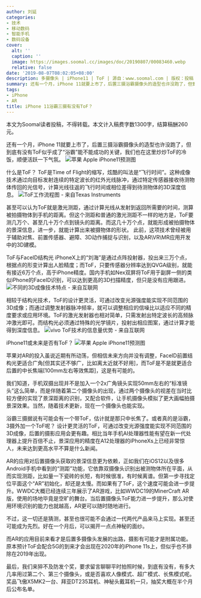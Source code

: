 ```yaml
---
author: 刘延
categories:
- 技术
- 移动数码
- 智能手机
- 数码设备
cover:
  alt: ''
  caption: ''
  image: https://images.soomal.cc/images/doc/20190807/00083460.webp
  relative: false
date: '2019-08-07T08:02:05+08:00'
description: 多摄像头 | iPhone11 | ToF | 源自：www.soomal.com | 版权：投稿 |  平均/总评分：09.56/86
summary: 还有一个月，iPhone 11就要上市了，后置三摄浴霸摄像头的造型也许没跑了，但到底有没有ToF似乎成了“浴霸”能不能成功的关键，我们也在这里炒炒ToF的冷饭，顺便活跃一下气氛。
tags:
- iPhone
- AR
title: iPhone 11浴霸三摄有没有ToF？
---
```


本文为Soomal读者投稿，不得转载。本文计入稿费字数1300字，结算稿酬260元。

还有一个月，iPhone 11就要上市了，后置三摄浴霸摄像头的造型也许没跑了，但到底有没有ToF似乎成了“浴霸”能不能成功的关键，我们也在这里炒炒ToF的冷饭，顺便活跃一下气氛。
![苹果 Apple iPhone11预测图](https://images.soomal.cc/images/doc/20190807/00083460.webp)




什么是ToF？
ToF是Time of Flight的缩写，炫酷的叫法是“飞行时间”。这种成像技术通过向目标发射连续的特定波长的红外光线脉冲，通过特定传感器接收待测物体传回的光信号，计算光线往返的飞行时间或相位差得到待测物体的3D深度信息。
 ![ToF工作流程图 - 来自Texas Instruments](https://images.soomal.cc/images/doc/20180704/00075741.webp)




甚至可以认为ToF就是激光测距，通过计算光线从发射到返回所需要的时间，测算被拍摄物体到手机的距离。但这个测距和普通的激光测距不一样的地方是，ToF要测几万个、甚至几十万个点到镜头的距离。而这几十万个点，就能形成被拍摄物体的景深信息，进一步，就能计算出来被摄物体的形状。
此前，这项技术曾经被用于辅助对焦、前置传感器、避障、3D动作捕捉与识别，以及AR\VR\MR应用开发中的3D建模。

ToF与FaceID结构光
iPhoneX上的“刘海”是通过点阵投射器，投出来三万个点，根据点的形变计算出人脸精度；而ToF，只要传感器分辨率达到QVGA级别，就能有接近6万个点，高于iPhone精度。国内手机如Nex双屏将ToF用于副屏一侧的类似iPhone的FaceID识别，可以达到更高的3D扫描精度，但只是没有应用跟进。
![不同的3D成像技术特点 - 来自互联网](https://images.soomal.cc/images/doc/20180704/00075743.webp)




相较于结构光技术，ToF的设计更灵活，可通过改变光源强度能实现不同范围的3D成像；而通过调整发射器脉冲频率，就可以调整相应的信噪比以适应不同的精度要求或应用环境。ToF的激光发射器也相对简单，只需发射出特定波长的高频脉冲激光即可。而结构光必须通过特殊的光学镜片，投射出相应图案，通过计算才能得到深度信息。
![vivo ToF技术的信息量优势 - 来自互联网](https://images.soomal.cc/images/doc/20180704/00075744.webp)




iPhone11或未来是否有ToF？
![苹果 Apple iPhone11预测图](https://images.soomal.cc/images/doc/20190807/00083461.webp)




苹果对AR的投入虽说近期有所动荡，但相信未来方向并没有调整，FaceID前置结构光更适合广角[但其实还不够广，比如离太近就不好用]，而ToF是不是就更适合后置的中长焦端[100mm左右等效焦距]，这是有可能的。

我们知道，手机双摄出现并不是加入一个2x广角镜头实现50mm左右的“标准镜头”这么简单，而是伴随着第二个摄像头的出现，通过两个摄像头的视差在当时比较方便的实现了景深距离的识别，又配合软件，让手机摄像头模拟了更大画幅拍摄景深效果。当然，随着技术更新，现在一个摄像头也能实现。

浴霸三摄据说有可能会有一个带ToF，估计就是那只中长焦了。或者真的是浴霸，3摄外加一个ToF呢？ 设计更灵活的ToF，可通过改变光源强度能实现不同范围的3D成像，后置的摄影应用会更有趣。相比当年手机AI处理器性能有望在新一代处理器上提升百倍不止，景深应用的精度在A12处理器的iPhoneXs上已经非常惊人，未来达到更高水平不算是什么新闻。

AR的应用对后置摄像头获取的景深信息更为依赖，正如我们在iOS12以及很多Android手机中看到的“测距”功能，它依靠双摄像头识别出被测物体所在平面，从而实现测距，比如量一下瓷砖的长短，有时候很准，有时候离谱。但第一步寻找定位平面这个“AR”初始化，却还是太慢。而如果有了ToF，这个速度可能会进一步提升。WWDC大概已经连续三年展示了AR游戏，比如WWDC19的MinerCraft AR版，使用的场地毕竟是空旷的舞台。当后置摄像头ToF能力进一步提升，那么对使用环境识别的能力也就越高，AR更可以随时随地进行。

不过，这一切还是猜测，甚至也很可能不会通过一代两代产品来马上实现。甚至还可能成为先烈。好在一个月后，可以揭开一点点神秘的面纱。

而AR的应用目前来看才是后置多摄像头发展的出路，摄影有可能才是附属功能。原本预计ToF会配合5G的到来才会出现在2020年的iPhone 11s上，但似乎也不排除在2019年出现。

最后，我们来猝不及防发个奖，要求留言聊聊平时拍照时候，到底有没有，有多大几率用过第二个、第三个摄像头，或是否喜欢人像模式、超广模式、长焦模式呢。奖品飞傲X5MK2一台、拜亚DT235耳机、神秘头戴耳机一只，抽奖大概在半个月后公布名单。